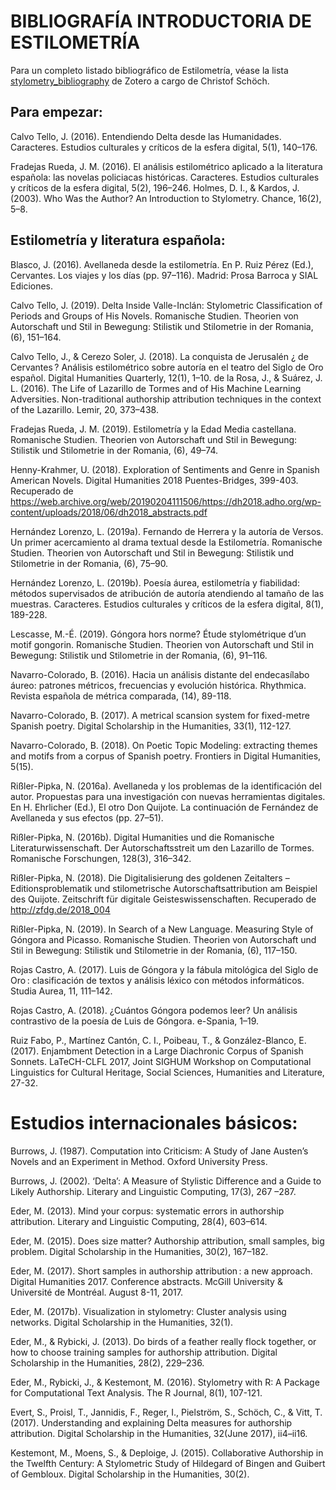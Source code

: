 # BIBLIOGRAFÍA INTRODUCTORIA DE ESTILOMETRÍA

Para un completo listado bibliográfico de Estilometría, véase la lista [stylometry_bibliography](https://www.zotero.org/groups/643516/stylometry_bibliography?) de Zotero a cargo de Christof Schöch.

## Para empezar:

Calvo Tello, J. (2016). Entendiendo Delta desde las Humanidades. Caracteres. Estudios culturales y críticos de la esfera digital, 5(1), 140–176.

Fradejas Rueda, J. M. (2016). El análisis estilométrico aplicado a la literatura española: las novelas policiacas históricas. Caracteres. Estudios culturales y críticos de la esfera digital, 5(2), 196–246.
Holmes, D. I., & Kardos, J. (2003). Who Was the Author? An Introduction to Stylometry. Chance, 16(2), 5–8.

## Estilometría y literatura española:

Blasco, J. (2016). Avellaneda desde la estilometría. En P. Ruiz Pérez (Ed.), Cervantes. Los viajes y los días (pp. 97–116). Madrid: Prosa Barroca y SIAL Ediciones.

Calvo Tello, J. (2019). Delta Inside Valle-Inclán: Stylometric Classification of Periods and Groups of His Novels. Romanische Studien. Theorien von Autorschaft und Stil in Bewegung: Stilistik und Stilometrie in der Romania, (6), 151–164.

Calvo Tello, J., & Cerezo Soler, J. (2018). La conquista de Jerusalén ¿ de Cervantes ? Análisis estilométrico sobre autoría en el teatro del Siglo de Oro español. Digital Humanities Quarterly, 12(1), 1–10.
de la Rosa, J., & Suárez, J. L. (2016). The Life of Lazarillo de Tormes and of His Machine Learning Adversities. Non-traditional authorship attribution techniques in the context of the Lazarillo. Lemir, 20, 373–438.

Fradejas Rueda, J. M. (2019). Estilometría y la Edad Media castellana. Romanische Studien. Theorien von Autorschaft und Stil in Bewegung: Stilistik und Stilometrie in der Romania, (6), 49–74.

Henny-Krahmer, U. (2018). Exploration of Sentiments and Genre in Spanish American Novels. Digital Humanities 2018 Puentes-Bridges, 399-403. Recuperado de https://web.archive.org/web/20190204111506/https://dh2018.adho.org/wp-content/uploads/2018/06/dh2018_abstracts.pdf

Hernández Lorenzo, L. (2019a). Fernando de Herrera y la autoría de Versos. Un primer acercamiento al drama textual desde la Estilometría. Romanische Studien. Theorien von Autorschaft und Stil in Bewegung: Stilistik und Stilometrie in der Romania, (6), 75–90.

Hernández Lorenzo, L. (2019b). Poesía áurea, estilometría y fiabilidad: métodos supervisados de atribución de autoría atendiendo al tamaño de las muestras. Caracteres. Estudios culturales y críticos de la esfera digital, 8(1), 189-228.

Lescasse, M.-É. (2019). Góngora hors norme? Étude stylométrique d’un motif gongorin. Romanische Studien. Theorien von Autorschaft und Stil in Bewegung: Stilistik und Stilometrie in der Romania, (6), 91–116.

Navarro-Colorado, B. (2016). Hacia un análisis distante del endecasílabo áureo: patrones métricos, frecuencias y evolución histórica. Rhythmica. Revista española de métrica comparada, (14), 89-118.

Navarro-Colorado, B. (2017). A metrical scansion system for fixed-metre Spanish poetry. Digital Scholarship in the Humanities, 33(1), 112-127.

Navarro-Colorado, B. (2018). On Poetic Topic Modeling: extracting themes and motifs from a corpus of Spanish poetry. Frontiers in Digital Humanities, 5(15).

Rißler-Pipka, N. (2016a). Avellaneda y los problemas de la identificación del autor. Propuestas para una investigación con nuevas herramientas digitales. En H. Ehrlicher (Ed.), El otro Don Quijote. La continuación de Fernández de Avellaneda y sus efectos (pp. 27–51).

Rißler-Pipka, N. (2016b). Digital Humanities und die Romanische Literaturwissenschaft. Der Autorschaftsstreit um den Lazarillo de Tormes. Romanische Forschungen, 128(3), 316–342.

Rißler-Pipka, N. (2018). Die Digitalisierung des goldenen Zeitalters – Editionsproblematik und stilometrische Autorschaftsattribution am Beispiel des Quijote. Zeitschrift für digitale Geisteswissenschaften. Recuperado de http://zfdg.de/2018_004

Rißler-Pipka, N. (2019). In Search of a New Language. Measuring Style of Góngora and Picasso. Romanische Studien. Theorien von Autorschaft und Stil in Bewegung: Stilistik und Stilometrie in der Romania, (6), 117–150.

Rojas Castro, A. (2017). Luis de Góngora y la fábula mitológica del Siglo de Oro : clasificación de textos y análisis léxico con métodos informáticos. Studia Aurea, 11, 111–142.

Rojas Castro, A. (2018). ¿Cuántos Góngora podemos leer? Un análisis contrastivo de la poesía de Luis de Góngora. e-Spania, 1–19.

Ruiz Fabo, P., Martínez Cantón, C. I., Poibeau, T., & González-Blanco, E. (2017). Enjambment Detection in a Large Diachronic Corpus of Spanish Sonnets. LaTeCH-CLFL 2017, Joint SIGHUM Workshop on Computational Linguistics for Cultural Heritage, Social Sciences, Humanities and Literature, 27-32.

# Estudios internacionales básicos:
Burrows, J. (1987). Computation into Criticism: A Study of Jane Austen’s Novels and an Experiment in Method. Oxford University Press.

Burrows, J. (2002). ‘Delta’: A Measure of Stylistic Difference and a Guide to Likely Authorship. Literary and Linguistic Computing, 17(3), 267 –287.

Eder, M. (2013). Mind your corpus: systematic errors in authorship attribution. Literary and Linguistic Computing, 28(4), 603–614.

Eder, M. (2015). Does size matter? Authorship attribution, small samples, big problem. Digital Scholarship in the Humanities, 30(2), 167–182.

Eder, M. (2017). Short samples in authorship attribution : a new approach. Digital Humanities 2017. Conference abstracts. McGill University & Université de Montréal. August 8-11, 2017.

Eder, M. (2017b). Visualization in stylometry: Cluster analysis using networks. Digital Scholarship in the Humanities, 32(1).

Eder, M., & Rybicki, J. (2013). Do birds of a feather really flock together, or how to choose training samples for authorship attribution. Digital Scholarship in the Humanities, 28(2), 229–236.

Eder, M., Rybicki, J., & Kestemont, M. (2016). Stylometry with R: A Package for Computational Text Analysis. The R Journal, 8(1), 107-121.

Evert, S., Proisl, T., Jannidis, F., Reger, I., Pielström, S., Schöch, C., & Vitt, T. (2017). Understanding and explaining Delta measures for authorship attribution. Digital Scholarship in the Humanities, 32(June 2017), ii4–ii16.

Kestemont, M., Moens, S., & Deploige, J. (2015). Collaborative Authorship in the Twelfth Century: A Stylometric Study of Hildegard of Bingen and Guibert of Gembloux. Digital Scholarship in the Humanities, 30(2).


